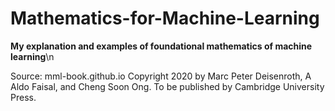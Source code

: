 # Mathematics-for-Machine-Learning
**My explanation and examples of foundational mathematics of machine learning**\n


Source: mml-book.github.io Copyright 2020 by Marc Peter Deisenroth, A Aldo Faisal, and Cheng Soon Ong. To be published by Cambridge University Press.
